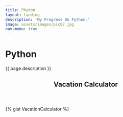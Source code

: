```yaml
---
title: Phyton
layout: landing
description: 'My Progress On Python.'
image: assets/images/pic07.jpg
nav-menu: true
---
```


# Python

</header>
  <div class="content">

{{ page.description }}

</div>
</div>
</section>

<div id="main">
  <section id="one">
  <div class="inner"><header class="major">

## Vacation Calculator

</header>

{% gist VacationCalculator %}

</div>
  <p></p>
</section>
  <p>
</p>
  <section id="two" class="spotlights">
  <section><a href="generic.html">
  
<div class="content">
  <div class="inner"><header class="major">
